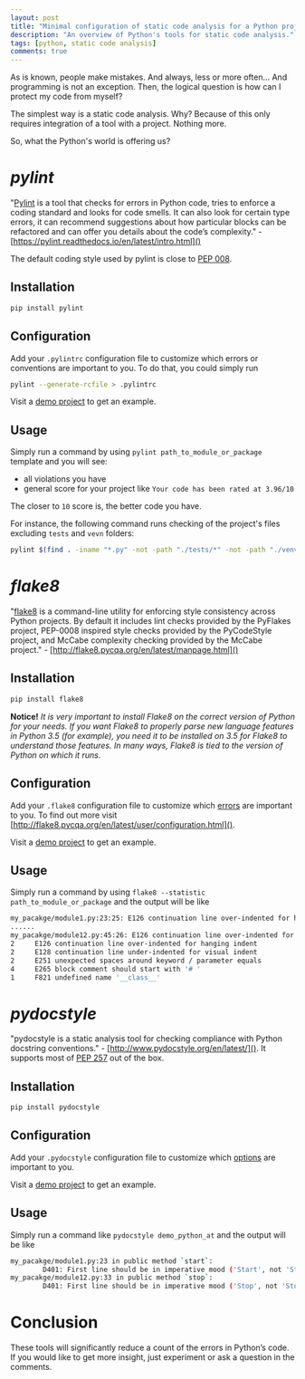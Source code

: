 ```yaml
---
layout: post
title: "Minimal configuration of static code analysis for a Python project"
description: "An overview of Python's tools for static code analysis."
tags: [python, static code analysis]
comments: true
---
```


As is known, people make mistakes. And always, less or more often... And programming is not an exception. Then,
the logical question is how can I protect my code from myself?


The simplest way is a static code analysis. Why? Because of this only requires integration of a tool with
a project. Nothing more.

So, what the Python's world is offering us?


**_pylint_**
============
"[Pylint](https://www.pylint.org/) is a tool that checks for errors in Python code, tries to enforce a coding standard
and looks for code smells. It can also look for certain type errors, it can recommend suggestions about how particular
blocks can be refactored and can offer you details about the code’s complexity." -
[https://pylint.readthedocs.io/en/latest/intro.html]()

The default coding style used by pylint is close to [PEP 008](https://www.python.org/dev/peps/pep-0008/).

Installation
------------
```bash
pip install pylint
```

Configuration
-------------
Add your `.pylintrc` configuration file to customize which errors or conventions are important to you. To do that,
you could simply run
```bash
pylint --generate-rcfile > .pylintrc
```

Visit a [demo project](https://github.com/tatools/demo-python/blob/master/.pylintrc) to get an example.

Usage
-----
Simply run a command by using `pylint path_to_module_or_package` template and you will see:
- all violations you have
- general score for your project like `Your code has been rated at 3.96/10`

The closer to `10` score is, the better code you have.

For instance, the following command runs checking of the project's files excluding `tests` and `vevn` folders:

```bash
pylint $(find . -iname "*.py" -not -path "./tests/*" -not -path "./venv/*")
```


**_flake8_**
============
"[flake8](https://gitlab.com/pycqa/flake8/) is a command-line utility for enforcing style consistency across Python
projects. By default it includes lint checks provided by the PyFlakes project, PEP-0008 inspired style checks provided
by the PyCodeStyle project, and McCabe complexity checking provided by the McCabe project." -
[http://flake8.pycqa.org/en/latest/manpage.html]()


Installation
------------
```bash
pip install flake8
```

**Notice!** _It is very important to install Flake8 on the correct version of Python for your needs. If you want
Flake8 to properly parse new language features in Python 3.5 (for example), you need it to be installed on 3.5
for Flake8 to understand those features. In many ways, Flake8 is tied to the version of Python on which it runs._

Configuration
-------------
Add your `.flake8` configuration file to customize which
[errors](http://flake8.pycqa.org/en/latest/user/error-codes.html) are important to you. To find out more visit
[http://flake8.pycqa.org/en/latest/user/configuration.html]().

Visit a [demo project](https://github.com/tatools/demo-python/blob/master/.flake8) to get an example.

Usage
-----
Simply run a command by using `flake8 --statistic path_to_module_or_package` and the output will be like
```bash
my_pacakge/module1.py:23:25: E126 continuation line over-indented for hanging indent
......
my_pacakge/module12.py:45:26: E126 continuation line over-indented for hanging indent
2     E126 continuation line over-indented for hanging indent
2     E128 continuation line under-indented for visual indent
2     E251 unexpected spaces around keyword / parameter equals
4     E265 block comment should start with '# '
1     F821 undefined name '__class__'
```


**_pydocstyle_**
================
"pydocstyle is a static analysis tool for checking compliance with Python docstring conventions." -
[http://www.pydocstyle.org/en/latest/](). It supports most of [PEP 257](https://www.python.org/dev/peps/pep-0257/)
out of the box.

Installation
------------
```bash
pip install pydocstyle
```

Configuration
-------------
Add your `.pydocstyle` configuration file to customize which
[options](http://www.pydocstyle.org/en/latest/usage.html#available-options) are important to you.

Visit a [demo project](https://github.com/tatools/demo-python/blob/master/.pydocstyle) to get an example.

Usage
-----
Simply run a command like `pydocstyle demo_python_at` and the output will be like
```bash
my_pacakge/module1.py:23 in public method `start`:
        D401: First line should be in imperative mood ('Start', not 'Starts')
my_pacakge/module12.py:33 in public method `stop`:
        D401: First line should be in imperative mood ('Stop', not 'Stops')
```

Conclusion
==========
These tools will significantly reduce a count of the errors in Python’s code. If you would
like to get more insight, just experiment or ask a question in the comments.
